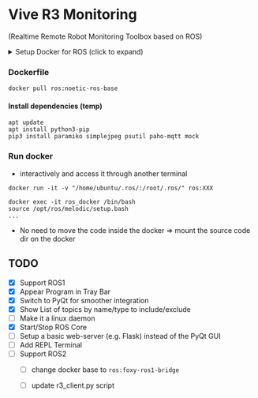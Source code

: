 # Vive R3 Monitoring 
(Realtime Remote Robot Monitoring Toolbox based on ROS)

<details>

<summary>Setup Docker for ROS (click to expand)</summary>


### Install docker-compose

```
sudo apt install ca-certificates curl gnupg lsb-release
sudo mkdir -p /etc/apt/keyrings
curl -fsSL https://download.docker.com/linux/ubuntu/gpg | sudo gpg --dearmor -o /etc/apt/keyrings/docker.gpg
echo \
  "deb [arch=$(dpkg --print-architecture) signed-by=/etc/apt/keyrings/docker.gpg] https://download.docker.com/linux/ubuntu \
  $(lsb_release -cs) stable" | sudo tee /etc/apt/sources.list.d/docker.list > /dev/null

sudo apt install docker-ce docker-ce-cli containerd.io docker-compose-plugin

sudo curl -L "https://github.com/docker/compose/releases/download/1.29.2/docker-compose-$(uname -s)-$(uname -m)" -o /usr/local/bin/docker-compose
sudo chmod +x /usr/local/bin/docker-compose
```

</details>

### Dockerfile
`docker pull ros:noetic-ros-base`

#### Install dependencies (temp)

```
apt update
apt install python3-pip
pip3 install paramiko simplejpeg psutil paho-mqtt mock
```

### Run docker
* interactively and access it through another terminal

`docker run -it -v "/home/ubuntu/.ros/:/root/.ros/" ros:XXX`

```
docker exec -it ros_docker /bin/bash
source /opt/ros/melodic/setup.bash
...
```

* No need to move the code inside the docker => mount the source code dir on the docker

## TODO

- [x] Support ROS1
- [x] Appear Program in Tray Bar
- [x] Switch to PyQt for smoother integration
- [x] Show List of topics by name/type to include/exclude
- [ ] Make it a linux daemon
- [x] Start/Stop ROS Core
- [ ] Setup a basic web-server (e.g. Flask) instead of the PyQt GUI
- [ ] Add REPL Terminal
- [ ] Support ROS2 
  - [ ] change docker base to `ros:foxy-ros1-bridge`
  - [ ] update r3_client.py script





